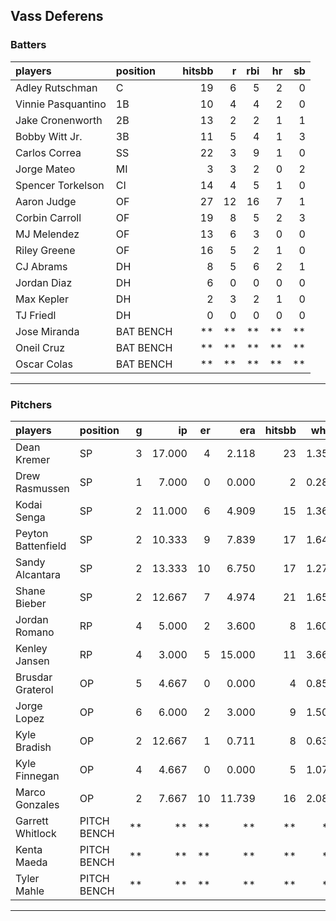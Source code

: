 ## Vass Deferens

### Batters

 
|players            |position  | hitsbb|  r| rbi| hr| sb| 
|:------------------|:---------|------:|--:|---:|--:|--:| 
|Adley Rutschman    |C         |     19|  6|   5|  2|  0| 
|Vinnie Pasquantino |1B        |     10|  4|   4|  2|  0| 
|Jake Cronenworth   |2B        |     13|  2|   2|  1|  1| 
|Bobby Witt Jr.     |3B        |     11|  5|   4|  1|  3| 
|Carlos Correa      |SS        |     22|  3|   9|  1|  0| 
|Jorge Mateo        |MI        |      3|  3|   2|  0|  2| 
|Spencer Torkelson  |CI        |     14|  4|   5|  1|  0| 
|Aaron Judge        |OF        |     27| 12|  16|  7|  1| 
|Corbin Carroll     |OF        |     19|  8|   5|  2|  3| 
|MJ Melendez        |OF        |     13|  6|   3|  0|  0| 
|Riley Greene       |OF        |     16|  5|   2|  1|  0| 
|CJ Abrams          |DH        |      8|  5|   6|  2|  1| 
|Jordan Diaz        |DH        |      6|  0|   0|  0|  0| 
|Max Kepler         |DH        |      2|  3|   2|  1|  0| 
|TJ Friedl          |DH        |      0|  0|   0|  0|  0| 
|Jose Miranda       |BAT BENCH |     **| **|  **| **| **| 
|Oneil Cruz         |BAT BENCH |     **| **|  **| **| **| 
|Oscar Colas        |BAT BENCH |     **| **|  **| **| **| 


* * *

### Pitchers

 
|players            |position    |  g|     ip| er|    era| hitsbb|  whip| so|  w| sv| 
|:------------------|:-----------|--:|------:|--:|------:|------:|-----:|--:|--:|--:| 
|Dean Kremer        |SP          |  3| 17.000|  4|  2.118|     23| 1.353| 15|  2|  0| 
|Drew Rasmussen     |SP          |  1|  7.000|  0|  0.000|      2| 0.286|  7|  1|  0| 
|Kodai Senga        |SP          |  2| 11.000|  6|  4.909|     15| 1.364| 19|  0|  0| 
|Peyton Battenfield |SP          |  2| 10.333|  9|  7.839|     17| 1.645|  6|  0|  0| 
|Sandy Alcantara    |SP          |  2| 13.333| 10|  6.750|     17| 1.275| 14|  0|  0| 
|Shane Bieber       |SP          |  2| 12.667|  7|  4.974|     21| 1.658|  8|  0|  0| 
|Jordan Romano      |RP          |  4|  5.000|  2|  3.600|      8| 1.600|  6|  1|  1| 
|Kenley Jansen      |RP          |  4|  3.000|  5| 15.000|     11| 3.667|  1|  0|  2| 
|Brusdar Graterol   |OP          |  5|  4.667|  0|  0.000|      4| 0.857|  2|  1|  1| 
|Jorge Lopez        |OP          |  6|  6.000|  2|  3.000|      9| 1.500|  8|  0|  1| 
|Kyle Bradish       |OP          |  2| 12.667|  1|  0.711|      8| 0.632| 11|  1|  0| 
|Kyle Finnegan      |OP          |  4|  4.667|  0|  0.000|      5| 1.071|  5|  0|  2| 
|Marco Gonzales     |OP          |  2|  7.667| 10| 11.739|     16| 2.087|  3|  1|  0| 
|Garrett Whitlock   |PITCH BENCH | **|     **| **|     **|     **|    **| **| **| **| 
|Kenta Maeda        |PITCH BENCH | **|     **| **|     **|     **|    **| **| **| **| 
|Tyler Mahle        |PITCH BENCH | **|     **| **|     **|     **|    **| **| **| **| 


* * *


